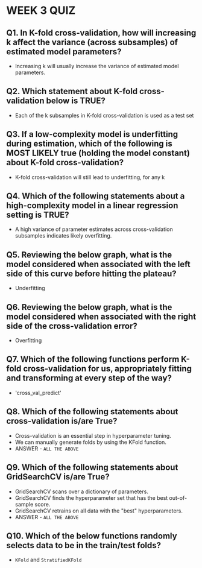 # WEEK 3 QUIZ
<meta content="Study with Quizlet and memorise flashcards containing terms like (True/False) Machine Learning is a subset of Artificial Intelligence, True/False) Deep Learning is a subset of Machine Learning, Machine Learning consists in programming computers to learn from real-time human interactions and others." name="description">

## Q1. In K-fold cross-validation, how will increasing k affect the variance (across subsamples) of estimated model parameters?
   - Increasing k will usually increase the variance of estimated model parameters.

## Q2. Which statement about K-fold cross-validation below is TRUE?
   - Each of the k subsamples in K-fold cross-validation is used as a test set

## Q3. If a low-complexity model is underfitting during estimation, which of the following is MOST LIKELY true (holding the model constant) about K-fold cross-validation?
   - K-fold cross-validation will still lead to underfitting, for any k

## Q4. Which of the following statements about a high-complexity model in a linear regression setting is TRUE?
   - A high variance of parameter estimates across cross-validation subsamples indicates likely overfitting.

## Q5. Reviewing the below graph, what is the model considered when associated with the left side of this curve before hitting the plateau?
   - Underfitting

## Q6. Reviewing the below graph, what is the model considered when associated with the right side of the cross-validation error?
   - Overfitting

## Q7. Which of the following functions perform K-fold cross-validation for us, appropriately fitting and transforming at every step of the way?
   - 'cross_val_predict'

## Q8. Which of the following statements about cross-validation is/are True?
   - Cross-validation is an essential step in hyperparameter tuning.
   - We can manually generate folds by using the KFold function.
   - ANSWER - `ALL THE ABOVE` 

## Q9. Which of the following statements about GridSearchCV is/are True?
   - GridSearchCV scans over a dictionary of parameters.
   - GridSearchCV finds the hyperparameter set that has the best out-of-sample score.
   - GridSearchCV retrains on all data with the "best" hyperparameters.
   - ANSWER - `ALL THE ABOVE`

## Q10. Which of the below functions randomly selects data to be in the train/test folds?
   - `KFold` and `StratifiedKFold`

